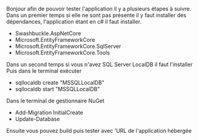 Bonjour afin de pouvoir tester l'application il y a plusieurs étapes à suivre.
Dans un premier temps si elle ne sont pas présente il y faut installer des dépendances, l'application étant en c# il faut installer.

- Swashbuckle.AspNetCore
- Microsoft.EntityFrameworkCore
- Microsoft.EntityFrameworkCore.SqlServer
- Microsoft.EntityFrameworkCore.Tools

Dans un second temps si vous n'avez SQL Server LocalDB il faut l'installer
Puis dans le terminal exécuter

- sqllocaldb create "MSSQLLocalDB"
- sqllocaldb start "MSSQLLocalDB"

Dans le terminal de gestionnaire NuGet

- Add-Migration InitialCreate
- Update-Database

Ensuite vous pouvez build puis tester avec 'URL de l'application hébergée
